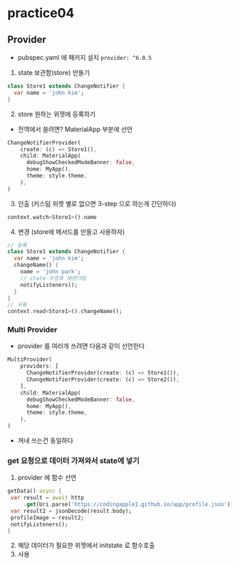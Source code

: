 # practice04
## Provider
- pubspec.yaml 에 패키지 설치 `provider: ^6.0.5`
1. state 보관함(store) 만들기
```dart
class Store1 extends ChangeNotifier {
  var name = 'john kim';
}
```
2. store 원하는 위젯에 등록하기
- 전역에서 쓸려면? MaterialApp 부분에 선언
```dart
ChangeNotifierProvider(
    create: (c) => Store1(),
    child: MaterialApp(
      debugShowCheckedModeBanner: false,
      home: MyApp(),
      theme: style.theme,
    ),
)
```
3. 인출 (커스텀 위젯 별로 없으면 3-step 으로 하는게 간단하다)
```dart
context.watch<Store1>().name
```
4. 변경 (store에 메서드를 만들고 사용하자)
```dart
// 등록
class Store1 extends ChangeNotifier {
  var name = 'john kim';
  changeName() {
    name = 'john park';
    // state 수정후 재렌더링
    notifyListeners();
  }
}
// 사용
context.read<Store1>().changeName();
```

### Multi Provider
- provider 를 여러개 쓰려면 다음과 같이 선언한다
```dart
MultiProvider(
    providers: [
      ChangeNotifierProvider(create: (c) => Store1()),
      ChangeNotifierProvider(create: (c) => Store2()),
    ],
    child: MaterialApp(
      debugShowCheckedModeBanner: false,
      home: MyApp(),
      theme: style.theme,
    ),
)
```
- 꺼내 쓰는건 동일하다

### get 요청으로 데이터 가져와서 state에 넣기
1. provider 에 함수 선언
```dart
getData() async {
 var result = await http
     .get(Uri.parse('https://codingapple1.github.io/app/profile.json'));
 var result2 = jsonDecode(result.body);
 profileImage = result2;
 notifyListeners();
}
```
2. 해당 데이터가 필요한 위젯에서 initstate 로 함수호출
3. 사용